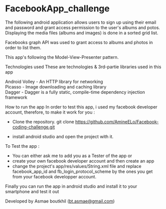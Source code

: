 # FacebookApp_challenge

The following android application allows users to sign up using their email and password 
and grant access permission to the user's albums and potos. Displaying the media files (albums and images) is done in a sorted grid list.

Facebooks graph API was used to grant access to albums and photos in order to list them.

This app's following the Model-View-Presenter pattern.

Technologies used
These are technologies & 3rd-partie libraries used in this app

Android
Volley - An HTTP library for networking <br>
Picasso - Image downloading and caching library <br>
Dagger - Dagger is a fully static, compile-time dependency injection framework <br>

How to run the app
In order to test this app, i used my facebook developer account, therefore, to make it work for you : 
 
 - Clone the repository. git clone https://github.com/AmineELo/Facebook-coding-challenge.git <br> 

- install android studio and open the project with it. <br>

To Test the app : <br>

- You can either ask me to add you as a Tester of the app or
- create your own  facebook developer account and then create an app
- change the project's app/res/values/String.xml file and replace facebook_app_id and fb_login_protocol_scheme by the ones you get from your facebook developper account.

Finally you can run the app in android studio and install it to your smartphone and test it out

Developed by
Asmae boutkhil (bt.asmae@gmail.com)
